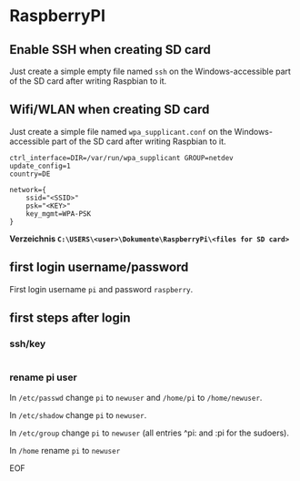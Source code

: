 # RaspberryPI

## Enable SSH when creating SD card
Just create a simple empty file named `ssh` on the Windows-accessible part of the SD card after writing Raspbian to it.

## Wifi/WLAN when creating SD card
Just create a simple file named `wpa_supplicant.conf` on the Windows-accessible part of the SD card after writing Raspbian to it.

```config
ctrl_interface=DIR=/var/run/wpa_supplicant GROUP=netdev
update_config=1
country=DE

network={
    ssid="<SSID>"
    psk="<KEY>"
    key_mgmt=WPA-PSK
}
```

**Verzeichnis `C:\USERS\<user>\Dokumente\RaspberryPi\<files for SD card>`**

## first login username/password
First login username `pi` and password `raspberry`.

## first steps after login
### ssh/key
```bash
```

### rename pi user

In `/etc/passwd` change `pi` to `newuser` and `/home/pi` to `/home/newuser`.

In `/etc/shadow` change `pi` to `newuser`.

In `/etc/group` change `pi` to `newuser` (all entries ^pi: and :pi for the sudoers).

In `/home` rename `pi` to `newuser`

EOF
